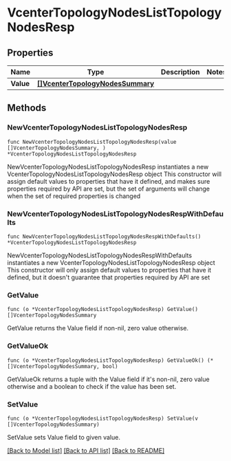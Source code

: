 # VcenterTopologyNodesListTopologyNodesResp

## Properties

Name | Type | Description | Notes
------------ | ------------- | ------------- | -------------
**Value** | [**[]VcenterTopologyNodesSummary**](VcenterTopologyNodesSummary.md) |  | 

## Methods

### NewVcenterTopologyNodesListTopologyNodesResp

`func NewVcenterTopologyNodesListTopologyNodesResp(value []VcenterTopologyNodesSummary, ) *VcenterTopologyNodesListTopologyNodesResp`

NewVcenterTopologyNodesListTopologyNodesResp instantiates a new VcenterTopologyNodesListTopologyNodesResp object
This constructor will assign default values to properties that have it defined,
and makes sure properties required by API are set, but the set of arguments
will change when the set of required properties is changed

### NewVcenterTopologyNodesListTopologyNodesRespWithDefaults

`func NewVcenterTopologyNodesListTopologyNodesRespWithDefaults() *VcenterTopologyNodesListTopologyNodesResp`

NewVcenterTopologyNodesListTopologyNodesRespWithDefaults instantiates a new VcenterTopologyNodesListTopologyNodesResp object
This constructor will only assign default values to properties that have it defined,
but it doesn't guarantee that properties required by API are set

### GetValue

`func (o *VcenterTopologyNodesListTopologyNodesResp) GetValue() []VcenterTopologyNodesSummary`

GetValue returns the Value field if non-nil, zero value otherwise.

### GetValueOk

`func (o *VcenterTopologyNodesListTopologyNodesResp) GetValueOk() (*[]VcenterTopologyNodesSummary, bool)`

GetValueOk returns a tuple with the Value field if it's non-nil, zero value otherwise
and a boolean to check if the value has been set.

### SetValue

`func (o *VcenterTopologyNodesListTopologyNodesResp) SetValue(v []VcenterTopologyNodesSummary)`

SetValue sets Value field to given value.



[[Back to Model list]](../README.md#documentation-for-models) [[Back to API list]](../README.md#documentation-for-api-endpoints) [[Back to README]](../README.md)


